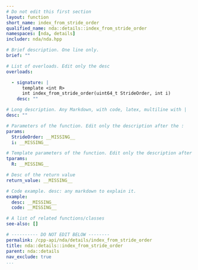 ```yaml
---
# Do not edit this first section
layout: function
short_name: index_from_stride_order
qualified_name: nda::details::index_from_stride_order
namespaces: [nda, details]
includer: nda/nda.hpp

# Brief description. One line only.
brief: ""

# List of overloads. Edit only the desc
overloads:

  - signature: |
      template <int R>
      int index_from_stride_order(uint64_t StrideOrder, int i)
    desc: ""

# Long description. Any Markdown, with code, latex, multiline with |
desc: ""

# Parameters of the function. Edit only the description after the :
params:
  StrideOrder: __MISSING__
  i: __MISSING__

# Template parameters of the function. Edit only the description after the :
tparams:
  R: __MISSING__

# Desc of the return value
return_value: __MISSING__

# Code example. desc: any markdown to explain it.
example:
  desc: __MISSING__
  code: __MISSING__

# A list of related functions/classes
see-also: []

# ---------- DO NOT EDIT BELOW --------
permalink: /cpp-api/nda/details/index_from_stride_order
title: nda::details::index_from_stride_order
parent: nda::details
nav_exclude: true
...
```


